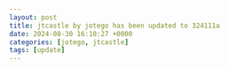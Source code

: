 ```yaml
---
layout: post
title: jtcastle by jotego has been updated to 324111a
date: 2024-08-30 16:10:27 +0000
categories: [jotego, jtcastle]
tags: [update]
---
```


